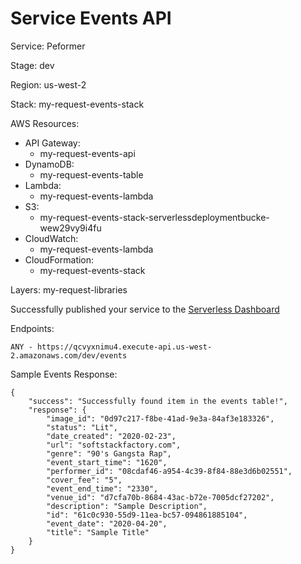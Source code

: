 # Service Events API

Service: Peformer

Stage: dev

Region: us-west-2

Stack: my-request-events-stack

AWS Resources:

- API Gateway:
  - my-request-events-api
- DynamoDB:
  - my-request-events-table
- Lambda:
  - my-request-events-lambda
- S3:
  - my-request-events-stack-serverlessdeploymentbucke-wew29vy9i4fu
- CloudWatch:
  - my-request-events-lambda
- CloudFormation:
  - my-request-events-stack

Layers: my-request-libraries

Successfully published your service to the [Serverless Dashboard](https://dashboard.serverless.com/tenants/softstack/applications/my-request/services/events/stage/dev/region/us-west-2)

Endpoints:

    ANY - https://qcvyxnimu4.execute-api.us-west-2.amazonaws.com/dev/events

Sample Events Response:

    {
        "success": "Successfully found item in the events table!",
        "response": {
            "image_id": "0d97c217-f8be-41ad-9e3a-84af3e183326",
            "status": "Lit",
            "date_created": "2020-02-23",
            "url": "softstackfactory.com",
            "genre": "90's Gangsta Rap",
            "event_start_time": "1620",
            "performer_id": "08cdaf46-a954-4c39-8f84-88e3d6b02551",
            "cover_fee": "5",
            "event_end_time": "2330",
            "venue_id": "d7cfa70b-8684-43ac-b72e-7005dcf27202",
            "description": "Sample Description",
            "id": "61c0c930-55d9-11ea-bc57-094861885104",
            "event_date": "2020-04-20",
            "title": "Sample Title"
        }
    }
